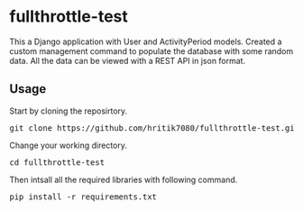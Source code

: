# fullthrottle-test
This a Django application with User and ActivityPeriod models.
Created a custom management command to populate the database with some random data.
All the data can be viewed with a REST API in json format.

## Usage
Start by cloning the reposirtory.
<pre>git clone https://github.com/hritik7080/fullthrottle-test.git</pre>
Change your working directory.
<pre>cd fullthrottle-test</pre>
Then intsall all the required libraries with following command.
<pre>pip install -r requirements.txt</pre>



